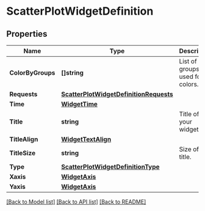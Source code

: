 # ScatterPlotWidgetDefinition

## Properties

Name | Type | Description | Notes
------------ | ------------- | ------------- | -------------
**ColorByGroups** | **[]string** | List of groups used for colors. | [optional] 
**Requests** | [**ScatterPlotWidgetDefinitionRequests**](ScatterPlotWidgetDefinition_requests.md) |  | 
**Time** | [**WidgetTime**](WidgetTime.md) |  | [optional] 
**Title** | **string** | Title of your widget. | [optional] 
**TitleAlign** | [**WidgetTextAlign**](WidgetTextAlign.md) |  | [optional] 
**TitleSize** | **string** | Size of the title. | [optional] 
**Type** | [**ScatterPlotWidgetDefinitionType**](ScatterPlotWidgetDefinitionType.md) |  | 
**Xaxis** | [**WidgetAxis**](WidgetAxis.md) |  | [optional] 
**Yaxis** | [**WidgetAxis**](WidgetAxis.md) |  | [optional] 

[[Back to Model list]](../README.md#documentation-for-models) [[Back to API list]](../README.md#documentation-for-api-endpoints) [[Back to README]](../README.md)


